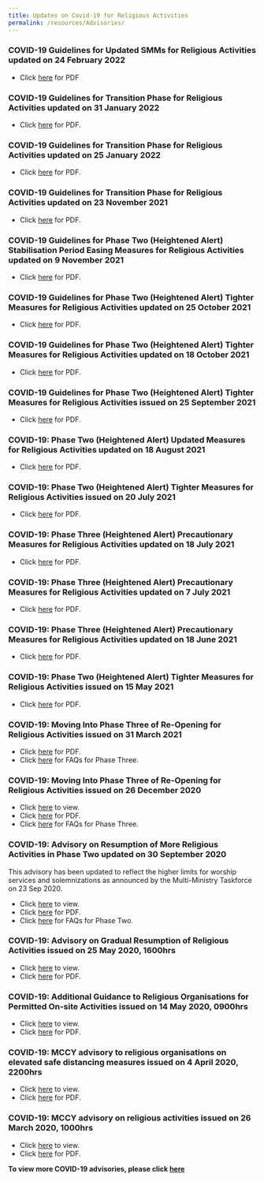 ```yaml
---
title: Updates on Covid-19 for Religious Activities
permalink: /resources/Advisories/
---
```

### COVID-19 Guidelines for Updated SMMs for Religious Activities updated on 24 February 2022

* Click [here](/files/UpdatedSMMsforReligiousActivities(Updated24Feb2022).pdf) for PDF

### COVID-19 Guidelines for Transition Phase for Religious Activities updated on 31 January 2022

* Click [here](/files/UpdatedSMMsforReligiousActivities31012022.pdf) for PDF.

### COVID-19 Guidelines for Transition Phase for Religious Activities updated on 25 January 2022

* Click [here](/files/UpdatedSMMsforReligiousActivities.pdf) for PDF.


### COVID-19 Guidelines for Transition Phase for Religious Activities updated on 23 November 2021

* Click [here](/files/TransitionPhase_22Nov2021.pdf) for PDF.


### COVID-19 Guidelines for Phase Two (Heightened Alert) Stabilisation Period Easing Measures for Religious Activities updated on 9 November 2021

* Click [here](/files/PhaseTwoTMRA_10Nov2021_FINAL.pdf) for PDF.

### COVID-19 Guidelines for Phase Two (Heightened Alert) Tighter Measures for Religious Activities updated on 25 October 2021

* Click [here](/files/PhaseTwoTMRA_25Oct2021_Clean.pdf) for PDF.


### COVID-19 Guidelines for Phase Two (Heightened Alert) Tighter Measures for Religious Activities updated on 18 October 2021

* Click [here](/files/PhaseTwoTMRA_18Oct2021_clean2.pdf) for PDF.

### COVID-19 Guidelines for Phase Two (Heightened Alert) Tighter Measures for Religious Activities issued on 25 September 2021

* Click [here](/files/P2HA25Sep2021.pdf) for PDF.

### COVID-19: Phase Two (Heightened Alert) Updated Measures for Religious Activities updated on 18 August 2021

* Click [here](/media/PhaseTwo_EnhancedMeasures_ReligiousActivities_17Aug2021_v5.pdf) for PDF.

### COVID-19: Phase Two (Heightened Alert) Tighter Measures for Religious Activities issued on 20 July 2021

* Click [here](/media/PhaseTwo_EnhancedMeasures_ReligiousActivities_20Jul2021.pdf) for PDF.

### COVID-19: Phase Three (Heightened Alert) Precautionary Measures for Religious Activities updated on 18 July 2021

* Click [here](/media/PhaseThree_PrecautionaryMeasures_ReligiousActivities_18July2021.pdf) for PDF.

### COVID-19: Phase Three (Heightened Alert) Precautionary Measures for Religious Activities updated on 7 July 2021

* Click [here](/media/PhaseThree_PrecautionaryMeasures_ReligiousActivities_7July2021(final).pdf) for PDF.

### COVID-19: Phase Three (Heightened Alert) Precautionary Measures for Religious Activities updated on 18 June 2021

* Click [here](/media/PhaseThree_PrecautionaryMeasures_ReligiousActivities_18June2021.pdf) for PDF.

### COVID-19: Phase Two (Heightened Alert) Tighter Measures for Religious Activities issued on 15 May 2021

* Click [here](/media/PhaseTwo_EnhancedMeasures_ReligiousActivities_15May2021.pdf) for PDF.

### COVID-19: Moving Into Phase Three of Re-Opening for Religious Activities issued on 31 March 2021

* Click [here](/media/MovingIntoPhaseThreeofReOpeningforReligiousActivities26Dec2020updatedMar2021(31032021).pdf) for PDF.
* Click [here](/resources/faq/) for FAQs for Phase Three.

### COVID-19: Moving Into Phase Three of Re-Opening for Religious Activities issued on 26 December 2020

* Click [here](https://www.mccy.gov.sg/about-us/news-and-resources/press-statements/2020/dec/phase-three-of-re-opening-religious-activities) to view.
* Click [here](/media/MovingintoPhaseThreeofReOpeningforReligiousActivities26Dec2020v222032021.pdf) for PDF.
* Click [here](/resources/faq/) for FAQs for Phase Three.

### COVID-19: Advisory on Resumption of More Religious Activities in Phase Two updated on 30 September 2020
This advisory has been updated to reflect the higher limits for worship services and solemnizations as announced by the Multi-Ministry Taskforce on 23 Sep 2020.
* Click [here](https://www.mccy.gov.sg/about-us/news-and-resources/press-statements/2020/sep/resumption-of-more-religious-activities-in-phase-two) to view.
* Click [here](/media/ResumptionofMoreReligiousActivitiesinPhase218Junupdatedv3.pdf) for PDF.
* Click [here](/resources/faq/) for FAQs for Phase Two.

### COVID-19: Advisory on Gradual Resumption of Religious Activities issued on 25 May 2020, 1600hrs

* Click [here](https://www.mccy.gov.sg/about-us/news-and-resources/press-statements/2020/may/gradual-resumption-of-religious-activities) to view.
* Click [here](/media/AdvisoryGradualResumptionofReligiousActivities.pdf) for PDF.

### COVID-19: Additional Guidance to Religious Organisations for Permitted On-site Activities issued on 14 May 2020, 0900hrs

* Click [here](https://www.mccy.gov.sg/about-us/news-and-resources/press-statements/2020/may/additional-guidance-religious-organisations-permitted-on-site-activities) to view.
* Click [here](/media/3-COVID-19MCCYAdditionalGuidance.pdf) for PDF.

### COVID-19: MCCY advisory to religious organisations on elevated safe distancing measures issued on 4 April 2020, 2200hrs

* Click [here](https://www.mccy.gov.sg/about-us/news-and-resources/press-statements/2020/apr/covid-19-mccy-advisory-to-religious-organisations-on-elevated-safe-distancing-measures) to view. 
* Click [here](/media/2-COVID-19MCCYAdvisory.pdf) for PDF.

### COVID-19: MCCY advisory on religious activities issued on 26 March 2020, 1000hrs

* Click [here](https://www.mccy.gov.sg/about-us/news-and-resources/press-statements/2020/mar/covid-19-mccy-advisory-on-religious-activities) to view. 
* Click [here](/media/1-COVID-19MCCYAdvisoryonReligiousActivities.pdf) for PDF.


**To view more COVID-19 advisories, please click [here](https://www.gov.sg/article/covid-19-sector-specific-advisories)**